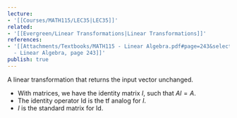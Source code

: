 ```yaml
---
lecture:
- '[[Courses/MATH115/LEC35|LEC35]]'
related:
- '[[Evergreen/Linear Transformations|Linear Transformations]]'
references:
- '[[Attachments/Textbooks/MATH115 - Linear Algebra.pdf#page=243&selection=13,0,13,33|MATH115
  - Linear Algebra, page 243]]'
publish: true
---
```


A linear transformation that returns the input vector unchanged.

- With matrices, we have the identity matrix $I$, such that $AI = A$.
- The identity operator $\text{Id}$ is the tf analog for $I$.
- $I$ is the standard matrix for $\text{Id}$.
